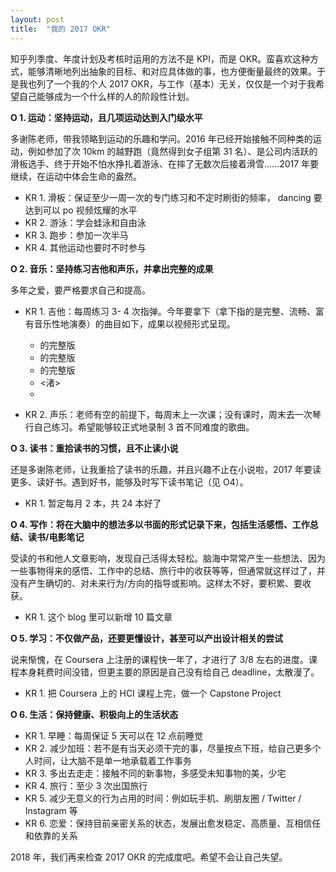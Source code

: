 ```yaml
---
layout: post
title:  "我的 2017 OKR"
---
```


知乎列季度、年度计划及考核时运用的方法不是 KPI，而是 OKR。蛮喜欢这种方式，能够清晰地列出抽象的目标、和对应具体做的事，也方便衡量最终的效果。于是我也列了一个我的个人 2017 OKR，与工作（基本）无关，仅仅是一个对于我希望自己能够成为一个什么样的人的阶段性计划。

**O 1. 运动：坚持运动，且几项运动达到入门级水平**

多谢陈老师，带我领略到运动的乐趣和学问。2016 年已经开始接触不同种类的运动，例如参加了次 10km 的越野跑（竟然得到女子组第 31 名）、是公司内活跃的滑板选手、终于开始不怕水挣扎着游泳、在摔了无数次后接着滑雪……2017 年要继续，在运动中体会生命的盎然。

* KR 1. 滑板：保证至少一周一次的专门练习和不定时刷街的频率， dancing 要达到可以 po 视频炫耀的水平
* KR 2. 游泳：学会蛙泳和自由泳
* KR 3. 跑步：参加一次半马
* KR 4. 其他运动也要时不时参与

**O 2. 音乐：坚持练习吉他和声乐，并拿出完整的成果**

多年之爱，要严格要求自己和提高。

* KR 1. 吉他：每周练习 3- 4 次指弹。今年要拿下（拿下指的是完整、流畅、富有音乐性地演奏）的曲目如下，成果以视频形式呈现。
	* <California Dreaming> 的完整版
	* <Cherry Blossom Time> 的完整版
	* <Red Shoes Dance> 的完整版
	* <渚>
	* <Rylynn>

* KR 2. 声乐：老师有空的前提下，每周末上一次课；没有课时，周末去一次琴行自己练习。希望能够较正式地录制 3 首不同难度的歌曲。

**O 3. 读书：重拾读书的习惯，且不止读小说**

还是多谢陈老师，让我重拾了读书的乐趣，并且兴趣不止在小说啦，2017 年要读更多、读好书。遇到好书，能够及时写下读书笔记（见 O4）。

* KR 1. 暂定每月 2 本，共 24 本好了

**O 4. 写作：将在大脑中的想法多以书面的形式记录下来，包括生活感悟、工作总结、读书/电影笔记**

受读的书和他人文章影响，发现自己活得太轻松。脑海中常常产生一些想法、因为一些事物得来的感悟、工作中的总结、旅行中的收获等等，但通常就这样过了，并没有产生确切的、对未来行为/方向的指导或影响。这样太不好，要积累、要收获。

* KR 1. 这个 blog 里可以新增 10 篇文章

**O 5. 学习：不仅做产品，还要更懂设计，甚至可以产出设计相关的尝试**

说来惭愧，在 Coursera 上注册的课程快一年了，才进行了 3/8 左右的进度。课程本身耗费时间没错，但更主要的原因是自己没有给自己 deadline，太散漫了。

* KR 1. 把 Coursera 上的 HCI 课程上完，做一个 Capstone Project

**O 6. 生活：保持健康、积极向上的生活状态**

* KR 1. 早睡：每周保证 5 天可以在 12 点前睡觉
* KR 2. 减少加班：若不是有当天必须干完的事，尽量按点下班，给自己更多个人时间，让大脑不是单一地承载着工作事务
* KR 3. 多出去走走：接触不同的新事物，多感受未知事物的美，少宅
* KR 4. 旅行：至少 3 次出国旅行
* KR 5. 减少无意义的行为占用的时间：例如玩手机、刷朋友圈 / Twitter / Instagram 等
* KR 6. 恋爱：保持目前亲密关系的状态，发展出愈发稳定、高质量、互相信任和依靠的关系

2018 年，我们再来检查 2017 OKR 的完成度吧。希望不会让自己失望。

